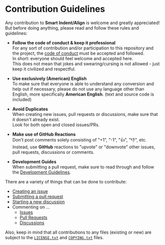 <!--
  Copyright (c) 2022 Michael Federczuk
  SPDX-License-Identifier: CC-BY-SA-4.0
-->

# Contribution Guidelines #

Any contribution to **Smart Indent/Align** is welcome and greatly appreciated!  
But before doing anything, please read and follow these rules and guidelines:

* **Follow the code of conduct & keep it professional**  
  For any sort of contribution and/or participation to this repository and the project, the
  [code of conduct](CODE_OF_CONDUCT.md) must be accepted and followed.  
  In short: everyone should feel welcome and accepted here.  
  This does not mean that jokes and swearing/cursing is not allowed - just keep it civilized and respectful.

* **Use exclusively (American) English**  
  To make sure that everyone is able to understand any conversion and help out if necessary, please do not use any
  language other than English, more specifically **American English**. (text and source code is included)

* **Avoid Duplicates**  
  When creating new issues, pull requests or discussions, make sure that it doesn't already exist.  
  Look for both open and closed issues/PRs.

* **Make use of GitHub Reactions**  
  Don't post comments solely consisting of "+1", "-1", "👍", "👎", etc.  
  Instead, use **GitHub** reactions to "upvote" or "downvote" other issues, pull requests, discussions or comments.

* **Development Guides**  
  When submitting a pull request, make sure to read through and follow the [Development Guidelines](DEVELOPING.md).

There are a variety of things that can be done to contribute:

* [Creating an issue](https://github.com/mfederczuk/mfederczuk/vscode-smart-indent-align/issues/new/choose)
* [Submitting a pull request](https://github.com/mfederczuk/mfederczuk/vscode-smart-indent-align/compare)
* [Starting a new discussion](https://github.com/mfederczuk/mfederczuk/vscode-smart-indent-align/discussions/new)
* Commenting on ...
  * [Issues](https://github.com/mfederczuk/mfederczuk/vscode-smart-indent-align/issues)
  * [Pull Requests](https://github.com/mfederczuk/mfederczuk/vscode-smart-indent-align/pulls)
  * [Discussions](https://github.com/mfederczuk/mfederczuk/vscode-smart-indent-align/discussions)

Also, keep in mind that all contributions to any files (existing or new) are subject to the [`LICENSE.txt`](LICENSE.txt)
and [`COPYING.txt`](COPYING.txt) files.

